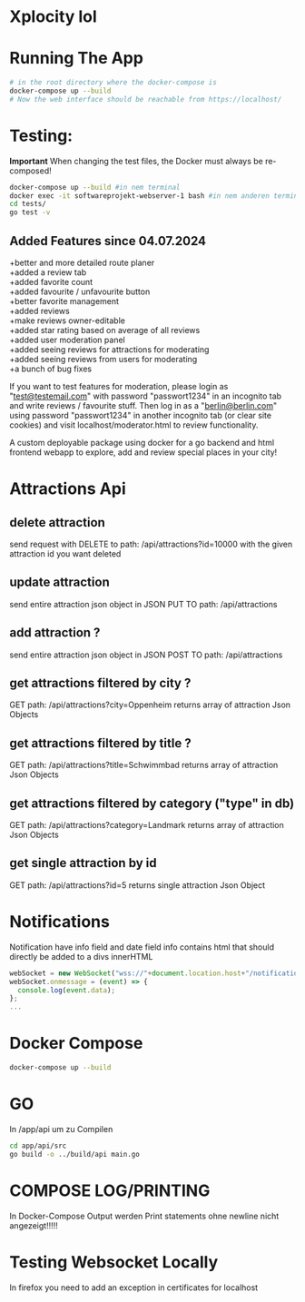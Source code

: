 # Xplocity lol

# Running The App

```bash
# in the root directory where the docker-compose is
docker-compose up --build
# Now the web interface should be reachable from https://localhost/
```

# Testing:

**Important** When changing the test files, the Docker must always be re-composed!

```bash
docker-compose up --build #in nem terminal
docker exec -it softwareprojekt-webserver-1 bash #in nem anderen terminal
cd tests/
go test -v
```

## Added Features since 04.07.2024

+better and more detailed route planer<br>
+added a review tab<br>
+added favorite count<br>
+added favourite / unfavourite button<br>
+better favorite management<br>
+added reviews<br>
+make reviews owner-editable<br>
+added star rating based on average of all reviews<br>
+added user moderation panel<br>
+added seeing reviews for attractions for moderating<br>
+added seeing reviews from users for moderating<br>
+a bunch of bug fixes<br>

If you want to test features for moderation, please login as "test@testemail.com" with password "passwort1234" in an incognito tab and write reviews / favourite stuff. Then log in as a "berlin@berlin.com" using password "passwort1234" in another incognito tab (or clear site cookies) and visit localhost/moderator.html to review functionality.

A custom deployable package using docker for a go backend and html frontend webapp to explore, add and review special places in your city!

# Attractions Api

## delete attraction

send request with DELETE to
path: /api/attractions?id=10000
with the given attraction id you want deleted

## update attraction

send entire attraction json object in JSON PUT TO
path: /api/attractions

## add attraction ?

send entire attraction json object in JSON POST TO
path: /api/attractions

## get attractions filtered by city ?

GET
path: /api/attractions?city=Oppenheim
returns array of attraction Json Objects

## get attractions filtered by title ?

GET
path: /api/attractions?title=Schwimmbad
returns array of attraction Json Objects

## get attractions filtered by category ("type" in db)

GET
path: /api/attractions?category=Landmark
returns array of attraction Json Objects

## get single attraction by id

GET
path: /api/attractions?id=5
returns single attraction Json Object

# Notifications

Notification have info field and date field info contains html that should directly be added to a divs innerHTML

```js
webSocket = new WebSocket("wss://"+document.location.host+"/notifications");
webSocket.onmessage = (event) => {
  console.log(event.data);
};
...
```

# Docker Compose

```bash
docker-compose up --build
```

# GO

In /app/api um zu Compilen

```bash
cd app/api/src
go build -o ../build/api main.go
```

# COMPOSE LOG/PRINTING

In Docker-Compose Output werden Print statements ohne newline nicht angezeigt!!!!!

# Testing Websocket Locally

In firefox you need to add an exception in certificates for localhost
